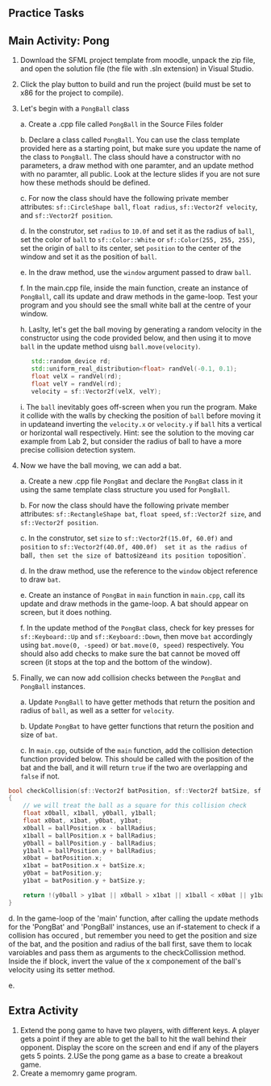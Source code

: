 Practice Tasks
-------------

Main Activity: Pong
--------
1. Download the SFML project template from moodle, unpack the zip file, and open the solution file (the file with .sln extension) in Visual Studio.
2. Click the play button to build and run the project (build must be set to x86 for the project to compile).
3. Let's begin with a `PongBall` class

   a. Create a .cpp file called `PongBall` in the Source Files folder
   
   b. Declare a class called `PongBall`. You can use the class template provided here as a starting point, but make sure you update the name of the class to `PongBall`. The class should have a constructor with no parameters, a draw method with one paramter, and an update method with no paramter, all public. Look at the lecture slides if you are not sure how these methods should be defined. 

   c. For now the class should have the following private member attributes: `sf::CircleShape ball`, `float radius`, `sf::Vector2f velocity`, and `sf::Vector2f position`.

   d. In the construtor, set `radius` to `10.0f` and set it as the radius of `ball`, set the color of `ball` to `sf::Color::White` or `sf::Color(255, 255, 255)`, set the origin of `ball` to its center, set `position` to the center of the window and set it as the position of `ball`.

   e. In the draw method, use the `window` argument passed to draw `ball`.

   f. In the main.cpp file, inside the main function, create an instance of `PongBall`, call its update and draw methods in the game-loop. Test your program and you should see the small white ball at the centre of your window.

   h. Laslty, let's get the ball moving by generating a random velocity in the constructor using the code provided below, and then using it to move `ball` in the update method uisng `ball.move(velocity)`.
   ~~~cpp
      std::random_device rd;
      std::uniform_real_distribution<float> randVel(-0.1, 0.1);
      float velX = randVel(rd);
      float velY = randVel(rd);
      velocity = sf::Vector2f(velX, velY);
   ~~~


   i. The `ball` inevitably goes off-screen when you run the program. Make it collide with the walls by checking the position of `ball` before moving it in updateand inverting the `velocity.x` or `velocity.y` if `ball` hits a vertical or horizontal wall respectively. Hint: see the solution to the moving car example from Lab 2, but consider the radius of ball to have a more precise collision detection system.

5. Now we have the ball moving, we can add a bat.

    a. Create a new .cpp file `PongBat` and declare the `PongBat` class in it using the same template class structure you used for `PongBall`.

    b. For now the class should have the following private member attributes: `sf::RectangleShape bat`, `float speed`, `sf::Vector2f size`, and `sf::Vector2f position`.

    c. In the construtor, set `size` to `sf::Vector2f(15.0f, 60.0f)` and `position` to `sf::Vector2f(40.0f, 400.0f)  set it as the radius of `ball`, then set the size of `bat` to `size` and its position to `position`.

    d. In the draw method, use the reference to the `window` object reference to draw `bat`. 

    e. Create an instance of `PongBat` in `main` function in `main.cpp`, call its update and draw methods in the game-loop. A bat should appear on screen, but it does nothing.

    f. In the update method of the `PongBat` class, check for key presses for `sf::Keyboard::Up` and `sf::Keyboard::Down`, then move `bat` accordingly using `bat.move(0, -speed)` or `bat.move(0, speed)` respectively. You should also add checks to make sure the bat cannot be moved off screen (it stops at the top and the bottom of the window).

7. Finally, we can now add collision checks between the `PongBat` and `PongBall` instances.

   a. Update `PongBall` to have getter methods that return the position and radius of `ball`, as well as a setter for `velocity`. 

   b. Update `PongBat` to have getter functions that return the position and size of `bat`.

   c. In `main.cpp`, outside of the `main` function, add the collision detection function provided below. This should be called with the position of the bat and the ball, and it will return `true` if the two are overlapping and `false` if not.
   
~~~cpp
bool checkCollision(sf::Vector2f batPosition, sf::Vector2f batSize, sf::Vector2f ballPosition, float ballRadius)
{
    // we will treat the ball as a square for this collision check
    float x0ball, x1ball, y0ball, y1ball;
    float x0bat, x1bat, y0bat, y1bat;
    x0ball = ballPosition.x - ballRadius;
    x1ball = ballPosition.x + ballRadius;
    y0ball = ballPosition.y - ballRadius;
    y1ball = ballPosition.y + ballRadius;
    x0bat = batPosition.x;
    x1bat = batPosition.x + batSize.x;
    y0bat = batPosition.y;
    y1bat = batPosition.y + batSize.y;

    return !(y0ball > y1bat || x0ball > x1bat || x1ball < x0bat || y1ball < y0bat);
}
~~~

   d. In the game-loop of the 'main' function, after calling the update methods for the 'PongBat' and 'PongBall' instances, use an if-statement to check if a collision has occured , but remember you need to get the position and size of the bat, and the position and radius of the ball first, save them to locak varoiables and pass them as arguments to the checkCollission method. Inside the if block, invert the value of the x componement of the ball's velocity using its setter method.

   e. 

Extra Activity
------------
1. Extend the pong game to have two players, with different keys. A player gets a point if they are able to get the ball to hit the wall behind their opponent. Display the score on the screen and end if any of the players gets 5 points.
2.USe the pong game as a base to create a breakout game.
3. Create a memomry game program.



   

